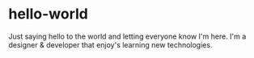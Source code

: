 # hello-world
Just saying hello to the world and letting everyone know I'm here.
I'm a designer & developer that enjoy's learning new technologies.
